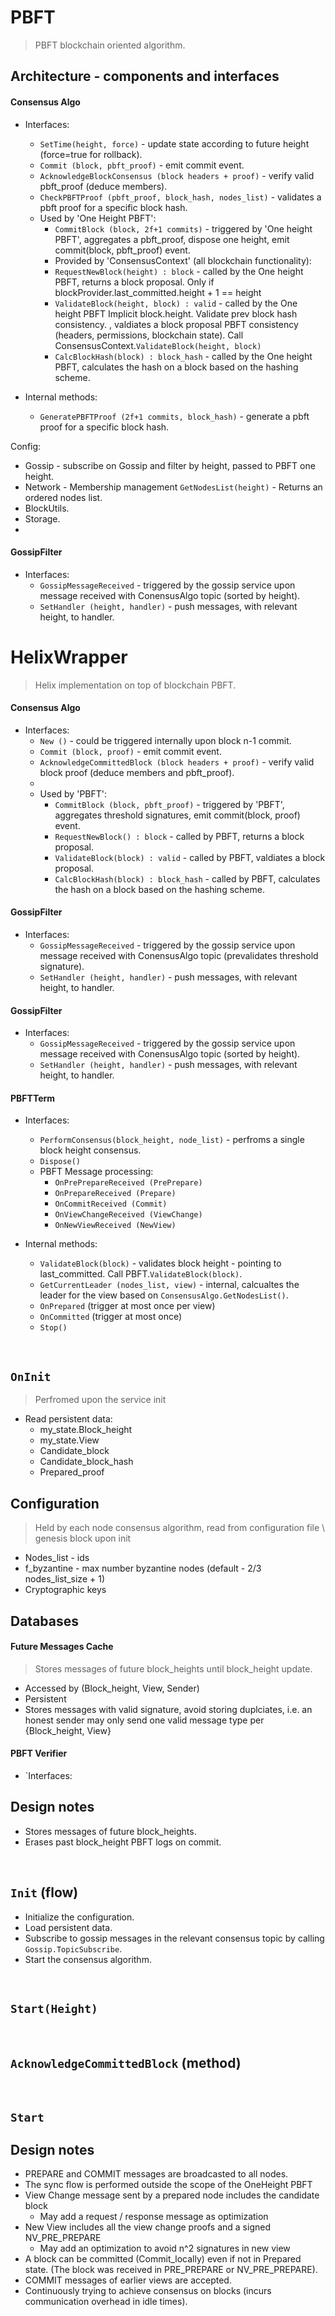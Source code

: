 # PBFT
> PBFT blockchain oriented algorithm.

## Architecture - components and interfaces

#### Consensus Algo
* Interfaces:
  * `SetTime(height, force)` - update state according to future height (force=true for rollback).
  * `Commit (block, pbft_proof)` - emit commit event. 
  * `AcknowledgeBlockConsensus (block headers + proof)` - verify valid pbft_proof (deduce members). 
  * `CheckPBFTProof (pbft_proof, block_hash, nodes_list)` - validates a pbft proof for a specific block hash.
  * Used by 'One Height PBFT':  
    * `CommitBlock (block, 2f+1 commits)` - triggered by 'One height PBFT', aggregates a pbft_proof, dispose one height, emit commit(block, pbft_proof) event.
    * Provided by 'ConsensusContext' (all blockchain functionality): 
    * `RequestNewBlock(height) : block` - called by the One height PBFT, returns a block proposal. Only if blockProvider.last_committed.height + 1 == height
    * `ValidateBlock(height, block) : valid` - called by the One height PBFT  Implicit block.height. Validate prev block hash consistency. , valdiates a block proposal PBFT consistency (headers, permissions, blockchain state). Call ConsensusContext.`ValidateBlock(height, block)`
    * `CalcBlockHash(block) : block_hash` - called by the One height PBFT, calculates the hash on a block based on the hashing scheme.

* Internal methods:
  * `GeneratePBFTProof (2f+1 commits, block_hash)` - generate a pbft proof for a specific block hash.


Config:
* Gossip - subscribe on Gossip and filter by height, passed to PBFT one height.
* Network - Membership management  `GetNodesList(height)` - Returns an ordered nodes list.
* BlockUtils.
* Storage.
* 



#### GossipFilter
* Interfaces:
  * `GossipMessageReceived` - triggered by the gossip service upon message received with ConensusAlgo topic (sorted by height).
  * `SetHandler (height, handler)` - push messages, with relevant height, to handler.


# HelixWrapper
> Helix implementation on top of blockchain PBFT.

#### Consensus Algo
* Interfaces:
  * `New ()` - could be triggered internally upon block n-1 commit.
  * `Commit (block, proof)` - emit commit event. 
  * `AcknowledgeCommittedBlock (block headers + proof)` - verify valid block proof (deduce members and pbft_proof). 
  * 
  * Used by 'PBFT':  
    * `CommitBlock (block, pbft_proof)` - triggered by 'PBFT', aggregates threshold signatures, emit commit(block, proof) event.
    * `RequestNewBlock() : block` - called by PBFT, returns a block proposal.
    * `ValidateBlock(block) : valid` - called by PBFT, valdiates a block proposal.
    * `CalcBlockHash(block) : block_hash` - called by PBFT, calculates the hash on a block based on the hashing scheme.

#### GossipFilter
* Interfaces:
  * `GossipMessageReceived` - triggered by the gossip service upon message received with ConensusAlgo topic (prevalidates threshold signature).
  * `SetHandler (height, handler)` - push messages, with relevant height, to handler.






#### GossipFilter
* Interfaces:
  * `GossipMessageReceived` - triggered by the gossip service upon message received with ConensusAlgo topic (sorted by height).
  * `SetHandler (height, handler)` - push messages, with relevant height, to handler.


#### PBFTTerm
* Interfaces:
  * `PerformConsensus(block_height, node_list)` - perfroms a single block height consensus. 
  * `Dispose()`  
  * PBFT Message processing:
    * `OnPrePrepareReceived (PrePrepare)`
    * `OnPrepareReceived (Prepare)`
    * `OnCommitReceived (Commit)`
    * `OnViewChangeReceived (ViewChange)`
    * `OnNewViewReceived (NewView)`

* Internal methods:
  * `ValidateBlock(block)` - validates block height - pointing to last_committed. Call PBFT.`ValidateBlock(block)`.  
  * `GetCurrentLeader (nodes_list, view)` - internal, calcualtes the leader for the view based on  `ConsensusAlgo.GetNodesList()`.
  * `OnPrepared`   (trigger at most once per view)
  * `OnCommitted`  (trigger at most once)
  * `Stop()` 



&nbsp;
## `OnInit`
> Perfromed upon the service init
* Read persistent data:
  * my_state.Block_height
  * my_state.View
  * Candidate_block
  * Candidate_block_hash
  * Prepared_proof



## Configuration
> Held by each node consensus algorithm, read from configuration file \ genesis block upon init
* Nodes_list - ids
* f_byzantine - max number byzantine nodes (default - 2/3 nodes_list_size + 1)
* Cryptographic keys



## Databases

#### Future Messages Cache
> Stores messages of future block_heights until block_height update.
* Accessed by (Block_height, View, Sender)
* Persistent
* Stores messages with valid signature, avoid storing duplciates, i.e. an honest sender may only send one valid message type per {Block_height, View}


#### PBFT Verifier
* `Interfaces: 
  



## Design notes
* Stores messages of future block_heights.
* Erases past block_height PBFT logs on commit.  





&nbsp;
## `Init` (flow)

* Initialize the configuration.
* Load persistent data.
* Subscribe to gossip messages in the relevant consensus topic by calling `Gossip.TopicSubscribe`.
* Start the consensus algorithm.



&nbsp;
## `Start(Height)` 



&nbsp;
## `AcknowledgeCommittedBlock` (method)


&nbsp;
## `Start` 










## Design notes
* PREPARE and COMMIT messages are broadcasted to all nodes.
* The sync flow is performed outside the scope of the OneHeight PBFT
* View Change message sent by a prepared node includes the candidate block
  * May add a request / response message as optimization
* New View includes all the view change proofs and a signed NV_PRE_PREPARE
  * May add an optimization to avoid n^2 signatures in new view
* A block can be committed (Commit_locally) even if not in Prepared state. (The block was received in PRE_PREPARE or NV_PRE_PREPARE).
* COMMIT messages of earlier views are accepted.
* Continuously trying to achieve consensus on blocks (incurs communication overhead in idle times).






  